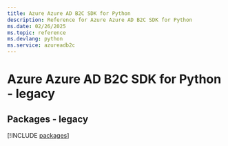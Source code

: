 ```yaml
---
title: Azure Azure AD B2C SDK for Python
description: Reference for Azure Azure AD B2C SDK for Python
ms.date: 02/26/2025
ms.topic: reference
ms.devlang: python
ms.service: azureadb2c
---
```

# Azure Azure AD B2C SDK for Python - legacy
## Packages - legacy
[!INCLUDE [packages](azure-ad-b2c-index.md)]